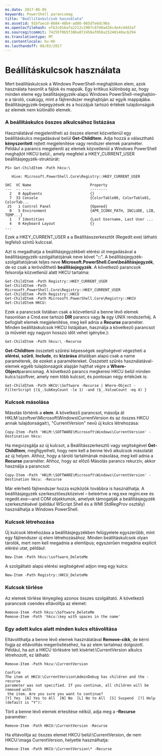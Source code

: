 ```yaml
---
ms.date: 2017-06-05
keywords: PowerShell parancsmag
title: "Beállításkulcsok használata"
ms.assetid: 91bfaecd-8684-48b4-ad86-065dfe6dc90a
ms.openlocfilehash: efb2c016afa2212c2907c0740ad26c4e4cddd3af
ms.sourcegitcommit: 74255f0b5f386a072458af058a15240140acb294
ms.translationtype: MT
ms.contentlocale: hu-HU
ms.lasthandoff: 08/03/2017
---
```

# <a name="working-with-registry-keys"></a>Beállításkulcsok használata
Mert beállításkulcsok a Windows PowerShell-meghajtókon elem, azok használata hasonlít a fájlok és mappák. Egy kritikus különbség az, hogy minden eleme egy beállításjegyzék-alapú Windows PowerShell-meghajtón-e a tároló, csakúgy, mint a fájlrendszer meghajtóján az egyik mappájába. Beállításjegyzék-bejegyzések és a hozzájuk tartozó értékek tulajdonságok az elemek nem különálló elemek.

### <a name="listing-all-subkeys-of-a-registry-key"></a>A beállításkulcs összes alkulcsához listázása
Használatával megjelenítheti az összes elemet közvetlenül egy beállításkulcs megadásával belül **Get-ChildItem**. Adja hozzá a választható **kényszerített** rejtett megjelenítése vagy rendszer elemek paraméter. Például a parancs megjeleníti az elemek közvetlenül a Windows PowerShell meghajtót HKCU belül:, amely megfelel a HKEY_CURRENT_USER beállításjegyzék-struktúrát:

```
PS> Get-ChildItem -Path hkcu:\

   Hive: Microsoft.PowerShell.Core\Registry::HKEY_CURRENT_USER

SKC  VC Name                           Property
---  -- ----                           --------
  2   0 AppEvents                      {}
  7  33 Console                        {ColorTable00, ColorTable01, ColorTab...
 25   1 Control Panel                  {Opened}
  0   5 Environment                    {APR_ICONV_PATH, INCLUDE, LIB, TEMP...}
  1   7 Identities                     {Last Username, Last User ...
  4   0 Keyboard Layout                {}
...
```

Ezek a HKEY_CURRENT_USER a a Beállításszerkesztőt (Regedit.exe) látható legfelső szintű kulccsal.

Azt is megadhatja a beállításjegyzékbeli elérési út megadásával a beállításjegyzék-szolgáltatójának neve követ "**::**". A beállításjegyzék-szolgáltatójának teljes neve **Microsoft.PowerShell.Core\\beállításjegyzék**, de ez csak a lerövidíthető **beállításjegyzék**. A következő parancsok felsorolja közvetlenül alatt HKCU tartalma:

```
Get-ChildItem -Path Registry::HKEY_CURRENT_USER
Get-ChildItem -Path Microsoft.PowerShell.Core\Registry::HKEY_CURRENT_USER
Get-ChildItem -Path Registry::HKCU
Get-ChildItem -Path Microsoft.PowerShell.Core\Registry::HKCU
Get-ChildItem HKCU:
```

Ezek a parancsok listában csak a közvetlenül a benne lévő elemek hasonlóan a Cmd.exe tartozó **DIR** parancs vagy **ls** egy UNIX rendszerhéj. A befoglalt elemek megjelenítése, meg kell adnia a **Recurse** paraméter. Minden beállításkulcsok HKCU listájában, használja a következő parancsot (a művelet egy nagyon hosszú időt vehet igénybe.):

```
Get-ChildItem -Path hkcu:\ -Recurse
```

**Get-ChildItem** összetett szűrési képességek segítségével végezheti a **elérési**, **szűrő**, **Include**, és **kizárása** általában alapú csak a name paraméterek, de ezeket a paramétereket. Összetett szűrés használatával-elemek egyéb tulajdonságok alapján hajthat végre a **Where-Object**parancsmag. A következő parancs megkeresi HKCU belül minden kulcs:\\szoftver, amely nem több kulcsot, és pontosan négy értékűek is:

```
Get-ChildItem -Path HKCU:\Software -Recurse | Where-Object -FilterScript {($_.SubKeyCount -le 1) -and ($_.ValueCount -eq 4) }
```

### <a name="copying-keys"></a>Kulcsok másolása
Másolás történik a **elem**. A következő parancsot, másolja át HKLM:\\szoftver\\Microsoft\\Windows\\CurrentVersion és az összes HKCU annak tulajdonságait:\\, "CurrentVersion" nevű új kulcs létrehozása:

```
Copy-Item -Path 'HKLM:\SOFTWARE\Microsoft\Windows\CurrentVersion' -Destination hkcu:
```

Ha megvizsgálja az új kulcsot, a Beállításszerkesztő vagy segítségével **Get-ChildItem**, megfigyelheti, hogy nem kell a benne lévő alkulcsok másolatát az új helyen. Ahhoz, hogy a tároló tartalmának másolása, meg kell adnia a **Recurse** paraméter. Ahhoz, hogy az előző Másolás parancs rekurzív, akkor használja a parancsot:

```
Copy-Item -Path 'HKLM:\SOFTWARE\Microsoft\Windows\CurrentVersion' -Destination hkcu: -Recurse
```

Már elérhető fájlrendszer hozza eszközök továbbra is használhatja. A beállításjegyzék szerkesztőeszközeivel – beleértve a reg.exe regini.exe és regedit.exe—and COM objektumok, amelyek támogatják a beállításjegyzék szerkesztésével (például WScript.Shell és a WMI StdRegProv osztály) használhatja a Windows PowerShell.

### <a name="creating-keys"></a>Kulcsok létrehozása
Új kulcsok létrehozása a beállításjegyzékben felügyelete egyszerűbb, mint egy fájlrendszer új elem létrehozásához. Minden beállításkulcsok olyan tárolók, mert nem kell megadnia a elemtípus; egyszerűen megadnia explicit elérési utat, például:

```
New-Item -Path hkcu:\software_DeleteMe
```

A szolgáltató alapú elérési segítségével adjon meg egy kulcs:

```
New-Item -Path Registry::HKCU_DeleteMe
```

### <a name="deleting-keys"></a>Kulcsok törlése
Az elemek törlése lényegileg azonos összes szolgáltató. A következő parancsok csendes eltávolítja az elemet:

```
Remove-Item -Path hkcu:\Software_DeleteMe
Remove-Item -Path 'hkcu:\key with spaces in the name'
```

### <a name="removing-all-keys-under-a-specific-key"></a>Egy adott kulcs alatt minden kulcs eltávolítása
Eltávolíthatja a benne lévő elemek használatával **Remove-cikk**, de kérni fogja az eltávolítás megerősítéséhez, ha az elem tartalmaz dolgozott. Például, ha azt a HKCU törlésére tett kísérlet:\\CurrentVersion alkulcs létrehozott, ez látható:

```
Remove-Item -Path hkcu:\CurrentVersion

Confirm
The item at HKCU:\CurrentVersion\AdminDebug has children and the -recurse
parameter was not specified. If you continue, all children will be removed with
 the item. Are you sure you want to continue?
[Y] Yes  [A] Yes to All  [N] No  [L] No to All  [S] Suspend  [?] Help
(default is "Y"):
```

Törli a benne lévő elemek értesítése nélkül, adja meg a **-Recurse** paraméter:

```
Remove-Item -Path HKCU:\CurrentVersion -Recurse
```

Ha eltávolítja az összes elemet HKCU belül:\\CurrentVersion, de nem HKCU:\\maga CurrentVersion, helyette használhatja:

```
Remove-Item -Path HKCU:\CurrentVersion\* -Recurse
```

